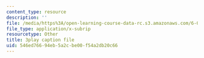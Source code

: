 ```yaml
---
content_type: resource
description: ''
file: /media/https%3A/open-learning-course-data-rc.s3.amazonaws.com/6-004-computation-structures-spring-2017/546ed76694eb5a2cbe00f54a2db20c66_OaT9zGXjAmQ.vtt
file_type: application/x-subrip
resourcetype: Other
title: 3play caption file
uid: 546ed766-94eb-5a2c-be00-f54a2db20c66
---
```

